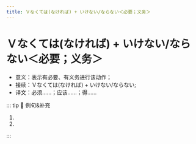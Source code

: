 ```yaml
---
title: Ｖなくては(なければ) + いけない/ならない＜必要；义务＞
---
```


# Ｖなくては(なければ) + いけない/ならない＜必要；义务＞

* 意义：表示有必要、有义务进行该动作；
* 接续：Ｖなくては(なければ) + いけない/ならない;
* 译文：必须......；应该......；得......

::: tip :bookmark: 例句&补充

<grammer-content sentence="1. **Ｖなくては(なければ)いけない**表示**说话人认为很有必要，有义务**进行该动作，或者**某种特殊情况要求必须进行该动作**；" />

<div class="bunpou-block">

  <grammer-content id='1-10-7-0' sentence="[日本/にほん]では[家/うち]に[入/はい]るとき、[靴/くつ]を[脱/ぬ]が**なくてはいけない**んでしょう?" trans="在日本，进门之前得脱鞋吧？" />

</div>

<grammer-content sentence="2. **Vなくては(なければ)ならない**多表示**从社会常识来看有必要、有义务**进行该动作，是**人们都认可的一般性的判断**；" />

<div class="bunpou-block">

  <grammer-content id='1-10-7-1' sentence="[私/わたし]の[寮/りょう]は11[時/じ]までに**[帰/かえ]らなければならない**んです。" trans="我宿舍11点前必须回去。" />

</div>

<grammer-content sentence="3. 在口语中**「なくては」**经常说成**「なくちゃ」**，**「なければ」**经常说成**「なきゃ」**，**「いけない」和「ならない」**也时常被**省略**。尤其**「なくちゃ」在自言自语时多用**。" />

<div class="bunpou-block">

1. <grammer-content id='1-10-7-2' sentence="[明日/あした]の[授業/じゅぎょう]で、[日本語/にほんご]で[自己紹介/じこしょうかい]を**し <del>なければ</del> → なきゃ**なりません。" trans="在明天的课上，必须用日语做自我介绍。" />
2. <grammer-content id='1-10-7-3' sentence="もうこんな[時間/じかん]だ。[早/はや]く**[帰/かえ]ら <del>なくては</del> → なくちゃ**。" trans="都这个点儿了，我得早点儿回去了。（自言自语，碎碎念~）" />

</div>

:::
